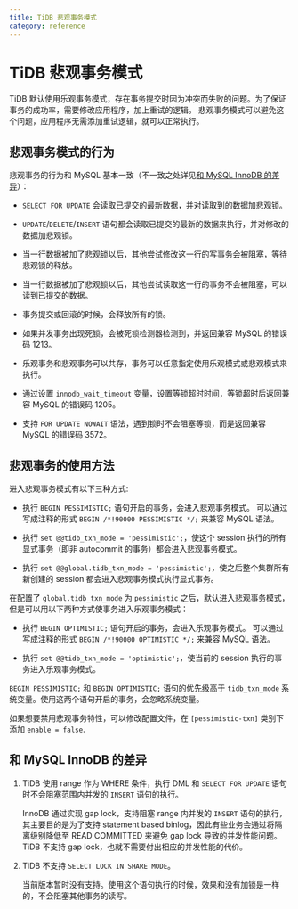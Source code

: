 ```yaml
---
title: TiDB 悲观事务模式
category: reference
---
```


# TiDB 悲观事务模式

TiDB 默认使用乐观事务模式，存在事务提交时因为冲突而失败的问题。为了保证事务的成功率，需要修改应用程序，加上重试的逻辑。
悲观事务模式可以避免这个问题，应用程序无需添加重试逻辑，就可以正常执行。

## 悲观事务模式的行为

悲观事务的行为和 MySQL 基本一致（不一致之处详见[和 MySQL InnoDB 的差异](#和-mysql-innodb-的差异)）：

- `SELECT FOR UPDATE` 会读取已提交的最新数据，并对读取到的数据加悲观锁。

- `UPDATE`/`DELETE`/`INSERT` 语句都会读取已提交的最新的数据来执行，并对修改的数据加悲观锁。

- 当一行数据被加了悲观锁以后，其他尝试修改这一行的写事务会被阻塞，等待悲观锁的释放。

- 当一行数据被加了悲观锁以后，其他尝试读取这一行的事务不会被阻塞，可以读到已提交的数据。

- 事务提交或回滚的时候，会释放所有的锁。

- 如果并发事务出现死锁，会被死锁检测器检测到，并返回兼容 MySQL 的错误码 1213。

- 乐观事务和悲观事务可以共存，事务可以任意指定使用乐观模式或悲观模式来执行。

- 通过设置 `innodb_wait_timeout` 变量，设置等锁超时时间，等锁超时后返回兼容 MySQL 的错误码 1205。

- 支持 `FOR UPDATE NOWAIT` 语法，遇到锁时不会阻塞等锁，而是返回兼容 MySQL 的错误码 3572。

## 悲观事务的使用方法

进入悲观事务模式有以下三种方式:

- 执行 `BEGIN PESSIMISTIC;` 语句开启的事务，会进入悲观事务模式。
可以通过写成注释的形式 `BEGIN /*!90000 PESSIMISTIC */;` 来兼容 MySQL 语法。

- 执行 `set @@tidb_txn_mode = 'pessimistic';`，使这个 session 执行的所有显式事务（即非 autocommit 的事务）都会进入悲观事务模式。

- 执行 `set @@global.tidb_txn_mode = 'pessimistic';`，使之后整个集群所有新创建的 session 都会进入悲观事务模式执行显式事务。

在配置了 `global.tidb_txn_mode` 为 `pessimistic` 之后，默认进入悲观事务模式，但是可以用以下两种方式使事务进入乐观事务模式：

- 执行 `BEGIN OPTIMISTIC;` 语句开启的事务，会进入乐观事务模式。
可以通过写成注释的形式 `BEGIN /*!90000 OPTIMISTIC */;` 来兼容 MySQL 语法。

- 执行 `set @@tidb_txn_mode = 'optimistic';`，使当前的 session 执行的事务进入乐观事务模式。

`BEGIN PESSIMISTIC;` 和 `BEGIN OPTIMISTIC;` 语句的优先级高于 `tidb_txn_mode` 系统变量。使用这两个语句开启的事务，会忽略系统变量。

如果想要禁用悲观事务特性，可以修改配置文件，在 `[pessimistic-txn]` 类别下添加 `enable = false`.

## 和 MySQL InnoDB 的差异

1. TiDB 使用 range 作为 WHERE 条件，执行 DML 和 `SELECT FOR UPDATE` 语句时不会阻塞范围内并发的 `INSERT` 语句的执行。

    InnoDB 通过实现 gap lock，支持阻塞 range 内并发的 `INSERT` 语句的执行，其主要目的是为了支持 statement based binlog，因此有些业务会通过将隔离级别降低至 READ COMMITTED 来避免 gap lock 导致的并发性能问题。TiDB 不支持 gap lock，也就不需要付出相应的并发性能的代价。

2. TiDB 不支持 `SELECT LOCK IN SHARE MODE`。

    当前版本暂时没有支持。使用这个语句执行的时候，效果和没有加锁是一样的，不会阻塞其他事务的读写。
